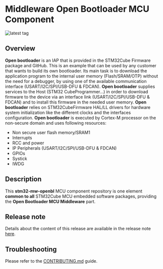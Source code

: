 # Middleware Open Bootloader MCU Component

![latest tag](https://img.shields.io/github/v/tag/STMicroelectronics/stm32-mw-openbl.svg?color=brightgreen)

## Overview

**Open bootloader** is an IAP that is provided in the STM32Cube Firmware package and GitHub. This is an example that can be used by any customer that wants to build its own bootloader. Its main task is to download the application program to the internal user memory (Flash/SRAM/OTP) without the need for a debugger, by using one of the available communication interface (USART/I2C/SPI/USB-DFU & FDCAN).
**Open bootloader** supplies services to the Host (STM32 CubeProgrammer…) in order to download firmware to the device via an interface link (USART/I2C/SPI/USB-DFU & FDCAN) and to install this firmware in the needed user memory.
**Open bootloader** relies on STM32CubeFirmware HAL/LL drivers for hardware system initialization like the different clocks and the interfaces configuration.
**Open bootloader** is executed by Cortex-M processor on the non-secure domain and uses following resources:
   * Non secure user flash memory/SRAM1
   * Interrupts
   * RCC and power
   * IP Peripherals (USART/I2C/SPI/USB-DFU & FDCAN)
   * GPIOs
   * Systick
   * IWDG

## Description

This **stm32-mw-openbl** MCU component repository is one element **common to all** STM32Cube MCU embedded software packages, providing the **Open Bootloader MCU Middleware** part.

## Release note

Details about the content of this release are available in the release note [here](https://htmlpreview.github.io/?https://github.com/STMicroelectronics/stm32-mw-openbl/blob/main/Release_Notes.html).

## Troubleshooting

Please refer to the [CONTRIBUTING.md](CONTRIBUTING.md) guide.
